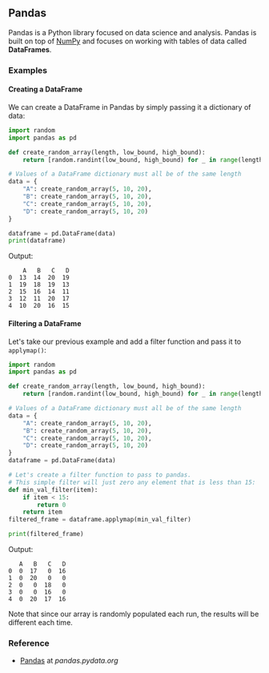 ## Pandas

Pandas is a Python library focused on data science and analysis. Pandas is built on top of [NumPy](../numpy) and focuses on working with tables of data called **DataFrames**.

### Examples

#### Creating a DataFrame

We can create a DataFrame in Pandas by simply passing it a dictionary of data:

```python
import random
import pandas as pd

def create_random_array(length, low_bound, high_bound):
    return [random.randint(low_bound, high_bound) for _ in range(length)]

# Values of a DataFrame dictionary must all be of the same length
data = {
    "A": create_random_array(5, 10, 20),
    "B": create_random_array(5, 10, 20),
    "C": create_random_array(5, 10, 20),
    "D": create_random_array(5, 10, 20)
}

dataframe = pd.DataFrame(data)
print(dataframe)
```

Output:

```text
    A   B   C   D
0  13  14  20  19
1  19  18  19  13
2  15  16  14  11
3  12  11  20  17
4  10  20  16  15
```

#### Filtering a DataFrame

Let's take our previous example and add a filter function and pass it to `applymap()`:

```python
import random
import pandas as pd

def create_random_array(length, low_bound, high_bound):
    return [random.randint(low_bound, high_bound) for _ in range(length)]

# Values of a DataFrame dictionary must all be of the same length
data = {
    "A": create_random_array(5, 10, 20),
    "B": create_random_array(5, 10, 20),
    "C": create_random_array(5, 10, 20),
    "D": create_random_array(5, 10, 20)
}
dataframe = pd.DataFrame(data)

# Let's create a filter function to pass to pandas.
# This simple filter will just zero any element that is less than 15:
def min_val_filter(item):
    if item < 15:
        return 0
    return item
filtered_frame = dataframe.applymap(min_val_filter)

print(filtered_frame)
```

Output:

```text
   A   B   C   D
0  0  17   0  16
1  0  20   0   0
2  0   0  18   0
3  0   0  16   0
4  0  20  17  16
```

Note that since our array is randomly populated each run, the results will be different each time.

### Reference

-   [Pandas](https://pandas.pydata.org/docs/) at _pandas.pydata.org_
